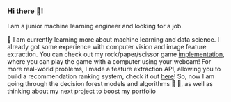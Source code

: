 ### Hi there :wave:!

I am a junior machine learning engineer and looking for a job. 

🌱 I am currently learning more about machine learning and data science. I already got some experience with computer vision and image feature extraction. You can check out my rock/paper/scissor game [implementation](https://github.com/WitnessOfThe/computer-vision-rock-paper-scissors), where you can play the game with a computer using your webcam! For more real-world problems, I made a feature extraction API, allowing you to build a recommendation ranking system, check it out [here](https://github.com/WitnessOfThe/facebook-marketplaces-recommendation-ranking-system)! 
So, now I am going through the decision forest models and algorithms :evergreen_tree: :deciduous_tree:, as well as thinking about my next project to boost my portfolio


<!--
**WitnessOfThe/WitnessOfThe** is a ✨ _special_ ✨ repository because its `README.md` (this file) appears on your GitHub profile.

Here are some ideas to get you started:

- 🔭 I’m currently working on ...
- 🌱 I’m currently learning ...
- 👯 I’m looking to collaborate on ...
- 🤔 I’m looking for help with ...
- 💬 Ask me about ...
- 📫 How to reach me: ...
- 😄 Pronouns: ...
- ⚡ Fun fact: ...
-->

